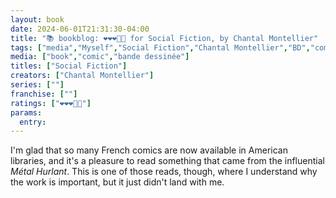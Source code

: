 ```yaml
---
layout: book
date: 2024-06-01T21:31:30-04:00
title: "📚 bookblog: ❤️❤️❤️🖤🖤 for Social Fiction, by Chantal Montellier"
tags: ["media","Myself","Social Fiction","Chantal Montellier","BD","comics","libraries"]
media: ["book","comic","bande dessinée"]
titles: ["Social Fiction"]
creators: ["Chantal Montellier"]
series: [""]
franchise: [""]
ratings: ["❤️❤️❤️🖤🖤"]
params:
  entry:
---
```


I'm glad that so many French comics are now available in American libraries, and it's a pleasure to read something that came from the influential *Métal Hurlant*. This is one of those reads, though, where I understand why the work is important, but it just didn't land with me.
